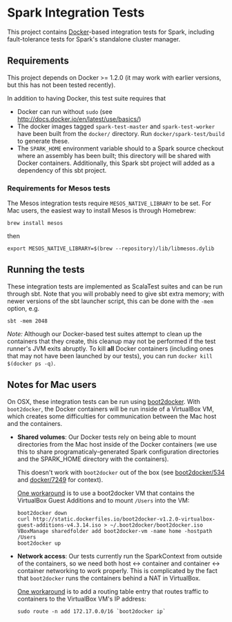 # Spark Integration Tests

This project contains [Docker](http://docker.com)-based integration tests for Spark, including fault-tolerance tests for Spark's standalone cluster manager.

## Requirements

This project depends on Docker >= 1.2.0 (it may work with earlier versions, but this has not been tested recently).

In addition to having Docker, this test suite requires that

- Docker can run without `sudo` (see http://docs.docker.io/en/latest/use/basics/)
- The docker images tagged `spark-test-master` and `spark-test-worker` have been built from the `docker/` directory. Run `docker/spark-test/build` to generate these.
- The `SPARK_HOME` environment variable should to a Spark source checkout where an assembly has been built; this directory will be shared with Docker containers.  Additionally, this Spark sbt project will added as a dependency of this sbt project.

### Requirements for Mesos tests

The Mesos integration tests require `MESOS_NATIVE_LIBRARY` to be set.  For Mac users, the easiest way to install Mesos is through Homebrew:

```
brew install mesos
```

then

```
export MESOS_NATIVE_LIBRARY=$(brew --repository)/lib/libmesos.dylib
```

## Running the tests

These integration tests are implemented as ScalaTest suites and can be run through sbt.  Note that you will probably need to give sbt extra memory; with newer versions of the sbt launcher script, this can be done with the `-mem` option, e.g.

```
sbt -mem 2048
```

*Note:* Although our Docker-based test suites attempt to clean up the containers that they create, this cleanup may not be performed if the test runner's JVM exits abruptly.  To kill **all** Docker containers (including ones that may not have been launched by our tests), you can run `docker kill $(docker ps -q)`.

## Notes for Mac users

On OSX, these integration tests can be run using [boot2docker](https://github.com/boot2docker/boot2docker).  With `boot2docker`, the Docker containers will be run inside of a VirtualBox VM, which creates some difficulties for communication between the Mac host and the containers.

- **Shared volumes**: Our Docker tests rely on being able to mount directories from the Mac host inside of the Docker containers (we use this to share programaticaly-generated Spark configuration directories and the SPARK_HOME directory with the containers).

  This doesn't work with `boot2docker` out of the box (see [boot2docker/534](https://github.com/boot2docker/boot2docker/pull/534) and [docker/7249](https://github.com/docker/docker/issues/7249) for context).
  
  [One workaround](https://gist.github.com/mmerickel/e213fbe7ec7728e4d043#bind-mounting-from-os-x-into-docker-containers) is to use a boot2docker VM that contains the VirtualBox Guest Additions and to mount `/Users` into the VM:
  
  ```
  boot2docker down
  curl http://static.dockerfiles.io/boot2docker-v1.2.0-virtualbox-guest-additions-v4.3.14.iso > ~/.boot2docker/boot2docker.iso
  VBoxManage sharedfolder add boot2docker-vm -name home -hostpath /Users
  boot2docker up
  ``` 
  
- **Network access**:  Our tests currently run the SparkContext from outside of the containers, so we need both host <-> container and container <-> container networking to work properly.  This is complicated by the fact that `boot2docker` runs the containers behind a NAT in VirtualBox.

  [One workaround](http://ispyker.blogspot.com/2014/04/accessing-docker-container-private.html?showComment=1410230338007#c2605390174336905455) is to add a routing table entry that routes traffic to containers to the VirtualBox VM's IP address:
  
  ```
  sudo route -n add 172.17.0.0/16 `boot2docker ip`
  ```
